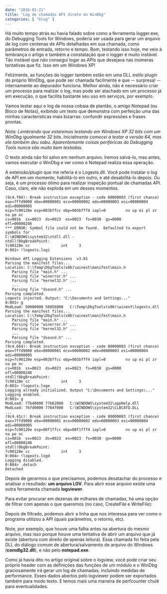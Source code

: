 ```yaml
---
date: "2016-01-21"
title: "Log de chamadas API direto do WinDbg"
categories: [ "blog" ]
---
```

Há muito tempo atrás eu havia falado sobre como a ferramenta logger.exe, do Debugging Tools for Windows, poderia ser usada para gerar um arquivo de log com centenas de APIs detalhadas em sua chamada, como parâmetros de entrada, retorno e tempo. Bom, testando isso hoje, me veio à lembrança o artigo e também a constatação que o logger é muito instável. Tão instável que não consegui logar as APIs que desejava nas inúmeras tentativas que fiz. Isso em um Windows XP!

Felizmente, as funções do logger também estão em uma DLL estilo plugin do próprio WinDbg, que pode ser chamada facilmente e que -- surpresa! -- internamente ao depurador funciona. Melhor ainda, não é necessário criar um processo para realizar o log, mas pode ser atachado em um processo já em execução, o que facilita bastante seu uso em serviços, por exemplo.

Vamos testar aqui o log da nossa cobaia de plantão, o amigo Notepad (ou Bloco de Notas), exibindo um texto que demonstra com perfeição uma das minhas características mais bizarras: confundir expressões e frases prontas.

_Nota: Lembrando que estaremos testando em Windows XP 32 bits com um WinDbg igualmente 32 bits. Inicialmente comecei a testar a versão 64, mas ela também deu xabu. Aparentemente coisas periféricas do Debugging Tools nunca são muito bem testadas._



O texto ainda não foi salvo em nenhum arquivo. Iremos salvá-lo, mas antes, vamos executar o WinDbg e ver como o Notepad realiza essa operação.



A extensão/plugin que me referia é o Logexts.dll. Você pode instalar o log de API em um momento, habilitá-lo em outro, e até desabilitá-lo depois. Ou seja, é um processo ótimo para realizar inspeção pontual de chamadas API. Caso, claro, ele não exploda em um desses momentos.

```
(9c4.f04): Break instruction exception - code 80000003 (first chance)
eax=7ffd9000 ebx=00000001 ecx=00000002 edx=00000003 esi=00000004 edi=00000005
eip=7c90120e esp=003bffcc ebp=003bfff4 iopl=0         nv up ei pl zr na pe nc
cs=001b  ss=0023  ds=0023  es=0023  fs=0038  gs=0000             efl=00000246
*** ERROR: Symbol file could not be found.  Defaulted to export symbols for 
C:\WINDOWS\system32\ntdll.dll - 
ntdll!DbgBreakPoint:
7c90120e cc              int     3
0:001> !logexts.logi 

Windows API Logging Extensions  v3.01
Parsing the manifest files...
Location: C:\Temp\DbgTools(x86)\winext\manifest\main.h
   Parsing file "main.h" ...
   Parsing file "winerror.h" ...
   Parsing file "kernel32.h" ...
   ...
   Parsing file "dsound.h" ...
Parsing completed.
Logexts injected. Output: "C:\Documents and Settings..."
0:001> g
ModLoad: 50000000 50056000   C:\Temp\DbgTools(x86)\winext\logexts.dll
Parsing the manifest files...
Location: C:\Temp\DbgTools(x86)\winext\manifest\main.h
   Parsing file "main.h" ...
   Parsing file "winerror.h" ...
   Parsing file "kernel32.h" ...
   ...
   Parsing file "dsound.h" ...
Parsing completed.
(9c4.664): Break instruction exception - code 80000003 (first chance)
eax=7ffd9000 ebx=00000001 ecx=00000002 edx=00000003 esi=00000004 edi=00000005
eip=7c90120e esp=003bffcc ebp=003bfff4 iopl=0         nv up ei pl zr na pe nc
cs=001b  ss=0023  ds=0023  es=0023  fs=0038  gs=0000             efl=00000246
ntdll!DbgBreakPoint:
7c90120e cc              int     3
0:001> !logexts.loge
Logging already initialized. Output "C:\Documents and Settings\..."
Logging enabled.
0:001> g
ModLoad: 77b40000 77b62000   C:\WINDOWS\system32\appHelp.dll
ModLoad: 76fd0000 7704f000   C:\WINDOWS\system32\CLBCATQ.DLL
...
(9c4.41c): Break instruction exception - code 80000003 (first chance)
eax=7ffd9000 ebx=00000001 ecx=00000002 edx=00000003 esi=00000004 edi=00000005
eip=7c90120e esp=00f1ffcc ebp=00f1fff4 iopl=0         nv up ei pl zr na pe nc
cs=001b  ss=0023  ds=0023  es=0023  fs=0038  gs=0000             efl=00000246
ntdll!DbgBreakPoint:
7c90120e cc              int     3
0:004> !logexts.logd
Logging disabled.
0:004> .detach
Detached
```

Depois de gerarmos o que precisamos, podemos desatachar do processo e analisar o resultado: **um arquivo LGV**. Para abrir esse arquivo existe uma outra ferramenta chamada **logviewer**.



Para evitar procurar em dezenas de milhares de chamadas, há uma opção de filtrar com apenas o que queremos (no caso, CreateFile e WriteFile):



Depois de filtrado, podemos abrir a linha que nos interessa para ver como o programa utilizou a API (quais parâmetros, o retorno, etc).



Note, por exemplo, que houve uma falha antes na abertura do mesmo arquivo, mas isso porque houve uma tentativa de abrir um arquivo que já existe (abertura com direito de apenas leitura). Essa chamada foi feita pela DLL do diálogo comum de abertura/salvamento de arquivo do Windows (**comdlg32.dll**), e não pelo **notepad.exe**.



Como já havia dito no artigo original sobre o logview, você pode criar seu próprio header com as definições das funções de um módulo e o WinDbg graciosamente irá gerar um log de chamadas, incluindo medidas de performance. Esses dados abertos pelo logviewer podem ser exportados também para modo texto. E temos mais uma maneira de perfcounter chulé para eventualidades.
